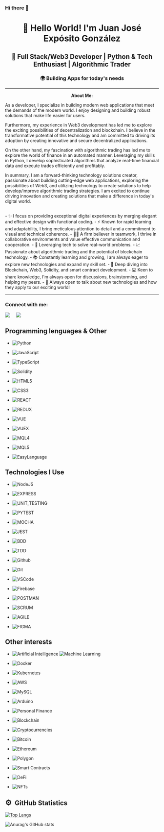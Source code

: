 ### Hi there 👋
<!--
**jjeg1979/jjeg1979** is a ✨ _special_ ✨ repository because its `README.md` (this file) appears on your GitHub profile.

Here are some ideas to get you started:

- 🔭 I’m currently working on ...
- 🌱 I’m currently learning ...
- 👯 I’m looking to collaborate on ...
- 🤔 I’m looking for help with ...
- 💬 Ask me about ...
- 📫 How to reach me: ...
- 😄 Pronouns: ...
- ⚡ Fun fact: ...
-->

<h1 align="center">👋 Hello World! I'm Juan José Expósito González</h1>
<h2 align="center">🚀 Full Stack/Web3 Developer | Python & Tech Enthusiast | Algorithmic Trader</h2>
<h3 align="center">🌍 Building Apps for today's needs</h3>

<hr/>

<p align="center">
  <strong>About Me:</strong>
  <br>

As a developer, I specialize in building modern web applications that meet the demands of the modern world. I enjoy designing and building robust solutions that make life easier for users.

Furthermore, my experience in Web3 development has led me to explore the exciting possibilities of decentralization and blockchain. I believe in the transformative potential of this technology and am committed to driving its adoption by creating innovative and secure decentralized applications.

On the other hand, my fascination with algorithmic trading has led me to explore the world of finance in an automated manner. Leveraging my skills in Python, I develop sophisticated algorithms that analyze real-time financial data and execute trades efficiently and profitably.

In summary, I am a forward-thinking technology solutions creator, passionate about building cutting-edge web applications, exploring the possibilities of Web3, and utilizing technology to create solutions to help develop/improve algorithmic trading strategies. I am excited to continue driving innovation and creating solutions that make a difference in today's digital world.

</p>

<br>
- ✨ I focus on providing exceptional digital experiences by merging elegant and effective design with functional coding.
- ⚡ Known for rapid learning and adaptability, I bring meticulous attention to detail and a commitment to visual and technical coherence.
- 🤜🤛 A firm believer in teamwork, I thrive in collaborative environments and value effective communication and cooperation.
- 🚀 Leveraging tech to solve real-world problems.
- 📈 Passionate about algorithmic trading and the potential of blockchain technology.
- 📚 Constantly learning and growing, I am always eager to explore new technologies and expand my skill set.
- 🌱 Deep diving into Blockchain, Web3, Solidity, and smart contract development.
- 💻 Keen to share knowledge, I'm always open for discussions, brainstorming, and helping my peers.
- 💬 Always open to talk about new technologies and how they apply to our exciting world!

<hr/>

<h3 align="left">Connect with me:</h3>
<p align="left">
  <a href="mailto:jjeg1979@gmail.com?subject=Hi%20Juan%20Jose%20Exposito"><img src="https://img.shields.io/badge/gmail-%23D14836.svg?&style=for-the-badge&logo=gmail&logoColor=white" /></a>&nbsp;&nbsp;&nbsp;&nbsp;
  <a href="https://www.linkedin.com/in/juan-jose-exposito/"><img src="https://img.shields.io/badge/linkedin-%230077B5.svg?&style=for-the-badge&logo=linkedin&logoColor=white" /></a>&nbsp;&nbsp;

## Programming lenguages & Other

- ![Python](https://img.shields.io/badge/PYTHON-3776AB.svg?&style=flat&logo=python&logoColor=white)&nbsp;
- ![JavaScript](https://img.shields.io/badge/JAVASCRIPT-323330.svg?&style=flat&logo=javascript&logoColor=%23F7DF1E)&nbsp;
- ![TypeScript](https://img.shields.io/badge/TYPESCRIPT-%23007ACC.svg?&style=flat&logo=typescript&logoColor=white)&nbsp;
- ![Solidity](https://img.shields.io/badge/SOLIDITY-764ABC.svg?&style=flat&logo=solidity&logoColor=white)&nbsp;
- ![HTML5](https://img.shields.io/badge/HTML5-E34F26.svg?&style=flat&logo=html5&logoColor=white)&nbsp;
- ![CSS3](https://img.shields.io/badge/CSS3-%231572B6.svg?&style=flat&logo=css3&logoColor=white)&nbsp;

- ![REACT](https://img.shields.io/badge/REACT-0088CC.svg?&style=flat&logo=REACT&logoColor=white)&nbsp;
- ![REDUX](https://img.shields.io/badge/REDUX-764ABC.svg?&style=flat&logo=REDUX&logoColor=white)&nbsp;
- ![VUE](https://img.shields.io/badge/VUE-4FC08D.svg?&style=flat&logo=vue.js&logoColor=white)&nbsp;
- ![VUEX](https://img.shields.io/badge/VUEX-4FC08D.svg?&style=flat&logo=vue.js&logoColor=white)&nbsp;

- ![MQL4](https://img.shields.io/badge/MQL4-00A98F.svg?&style=flat&logo=MQL4&logoColor=white)&nbsp;
- ![MQL5](https://img.shields.io/badge/MQL5-00A98F.svg?&style=flat&logo=MQL5&logoColor=white)&nbsp;
- ![EasyLanguage](https://img.shields.io/badge/EASYLANGUAGE-00A98F.svg?&style=flat&logo=EASYLANGUAGE&logoColor=white)&nbsp;

## Technologies I Use

- ![NodeJS](https://img.shields.io/badge/NODEJS-339933.svg?&style=flat&logo=node.js&logoColor=white)&nbsp;
- ![EXPRESS](https://img.shields.io/badge/EXPRESS-000019.svg?&style=flat&logo=EXPRESS&logoColor=white)&nbsp;

- ![UNIT_TESTING](https://img.shields.io/badge/UNIT_TESTING-FFD900.svg?&style=flat&logo=&logoColor=white)&nbsp;
- ![PYTEST](https://img.shields.io/badge/PYTEST-0A9EDC.svg?&style=flat&logo=pytest&logoColor=white)&nbsp;
- ![MOCHA](https://img.shields.io/badge/MOCHA-8D6748.svg?&style=flat&logo=mocha&logoColor=white)&nbsp;
- ![JEST](https://img.shields.io/badge/JEST-C21325.svg?&style=flat&logo=jest&logoColor=white)&nbsp;

- ![BDD](https://img.shields.io/badge/BDD-4479A1.svg?&style=flat&logo=bdd&logoColor=white)&nbsp;
- ![TDD](https://img.shields.io/badge/TDD-F77E1C.svg?&style=flat&logo=TDD&logoColor=white)&nbsp;

- ![Github](https://img.shields.io/badge/GITHUB-181717.svg?&style=flat&logo=github&logoColor=white)&nbsp;
- ![Git](https://img.shields.io/badge/GIT-F05032.svg?&style=flat&logo=git&logoColor=white)&nbsp;
- ![VSCode](https://img.shields.io/badge/VSCODE-007ACC.svg?&style=flat&logo=visual-studio-code)&nbsp;
- ![Firebase](https://img.shields.io/badge/FIREBASE-FFCA28.svg?&style=flat&logo=firebase&logoColor=black)&nbsp;
- ![POSTMAN](https://img.shields.io/badge/POSTMAN-FF6C37.svg?&style=flat&logo=POSTMAN&logoColor=black)&nbsp;

- ![SCRUM](https://img.shields.io/badge/SCRUM-6DB33F.svg?&style=flat&logo=ddd&logoColor=white)&nbsp;
- ![AGILE](https://img.shields.io/badge/AGILE-65633F.svg?&style=flat&logo=ddd&logoColor=white)&nbsp;
- ![FIGMA](https://img.shields.io/badge/FIGMA-F24E1E.svg?&style=flat&logo=figma&logoColor=white)&nbsp;

## Other interests

- ![Artificial Intelligence](https://img.shields.io/badge/AI-FF6C37.svg?&style=flat&logo=ai&logoColor=black) ![Machine Learning](https://img.shields.io/badge/ML-FF6C37.svg?&style=flat&logo=ml&logoColor=black)&nbsp;
- ![Docker](https://img.shields.io/badge/DOCKER-2496ED.svg?&style=flat&logo=docker&logoColor=white)&nbsp;
- ![Kubernetes](https://img.shields.io/badge/KUBERNETES-326CE5.svg?&style=flat&logo=kubernetes&logoColor=white)&nbsp;
- ![AWS](https://img.shields.io/badge/AMAZON%20AWS-232F3E.svg?&style=flat&logo=amazon-aws&logoColor=white)&nbsp;
- ![MySQL](https://img.shields.io/badge/MySQL-4479A1.svg?&style=flat&logo=MySQL&logoColor=white)&nbsp;
- ![Arduino](https://img.shields.io/badge/ARDUINO-00979D.svg?&style=flat&logo=arduino&logoColor=white)&nbsp;

- ![Personal Finance](https://img.shields.io/badge/FINANCE-0088CC.svg?&style=flat&logo=finance&logoColor=white)&nbsp;

- ![Blockchain](https://img.shields.io/badge/BLOCKCHAIN-121D33.svg?&style=flat&logo=blockchain-dot-com&logoColor=white)&nbsp;
- ![Cryptocurrencies](https://img.shields.io/badge/CRYPTOCURRENCY-00979D.svg?&style=flat&logo=cryptocurrency&logoColor=black)&nbsp;
- ![Bitcoin](https://img.shields.io/badge/BITCOIN-0769AD.svg?&style=flat&logo=bitcoin&logoColor=black)&nbsp;
- ![Ethereum](https://img.shields.io/badge/ETHEREUM-3C3C3D.svg?&style=flat&logo=ethereum&logoColor=white)&nbsp;
- ![Polygon](https://img.shields.io/badge/POLYGON-3C3C3D.svg?&style=flat&logo=polygon&logoColor=white)&nbsp;

- ![Smart Contracts](https://img.shields.io/badge/SMART_CONTRACTS-3C3C3D.svg?&style=flat&logo=smart-contracts&logoColor=white)&nbsp;
- ![DeFi](https://img.shields.io/badge/DEFI-3C3C3D.svg?&style=flat&logo=defi&logoColor=white)&nbsp;
- ![NFTs](https://img.shields.io/badge/NFTs-3C3C3D.svg?&style=flat&logo=nfts&logoColor=white)&nbsp;

## <b> <span style="font-size: 24px;">&#9881;</span> &nbsp;GitHub Statistics</b>

[![Top Langs](https://github-readme-stats.vercel.app/api/top-langs/?username=jjeg1979&layout=compact&true&theme=radical)](https://github.com/anuraghazra/github-readme-stats)

![Anurag's GitHub stats](https://github-readme-stats.vercel.app/api?username=jjeg1979&show_icons=true&theme=radical)

